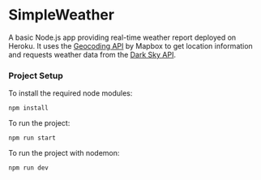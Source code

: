 # SimpleWeather
A basic Node.js app providing real-time weather report deployed on Heroku. 
It uses the [Geocoding API](https://docs.mapbox.com/api/search/#geocoding) by Mapbox to get location information and requests weather data from the [Dark Sky API](https://darksky.net/dev). 


### Project Setup
To install the required node modules:
```
npm install
```
To run the project:
```
npm run start
```
To run the project with nodemon:
```
npm run dev
```


